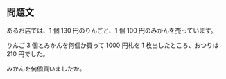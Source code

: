 ## 問題文

あるお店では、1 個 130 円のりんごと、1 個 100 円のみかんを売っています。

りんご 3 個とみかんを何個か買って 1000 円札を 1 枚出したところ、おつりは 210 円でした。

みかんを何個買いましたか。
